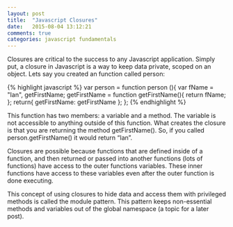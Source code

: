 ```yaml
---
layout: post
title:  "Javascript Closures"
date:   2015-08-04 13:12:21
comments: true
categories: javascript fundamentals
---
```


Closures are critical to the success to any Javascript application. Simply put, a closure in Javascript is a way to keep data private, scoped on an object. Lets say you created an function called person:

{% highlight javascript %}
var person = function person (){
  var fName = "Ian",
      getFirstName;
  getFirstName = function getFirstName(){
    return fName;
};
  return{
   getFirstName: getFirstName
 };
};
{% endhighlight %}

This function has two members: a variable and a method. The variable is not accessible to anything outside of this function. What creates the closure is that you are returning the method getFirstName(). So, if you called person.getFirstName() it would return “Ian”.

Closures are possible because functions that are defined inside of a function, and then returned or passed into another functions (lots of functions) have access to the outer functions variables. These inner functions have access to these variables even after the outer function is done executing.

This concept of using closures to hide data and access them with privileged methods is called the module pattern. This pattern keeps non-essential methods and variables out of the global namespace (a topic for a later post).
